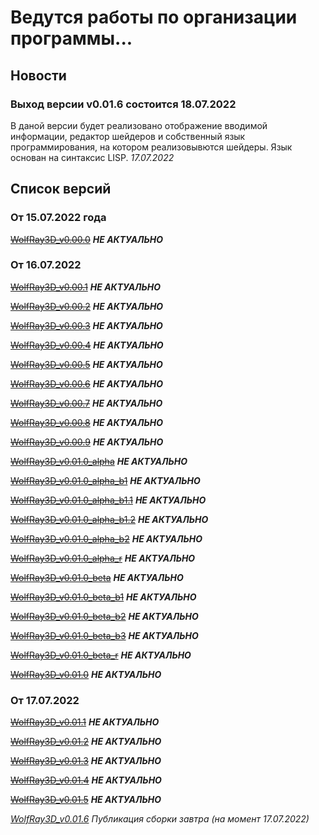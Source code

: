 # Ведутся работы по организации программы...

## Новости

### Выход версии v0.01.6 состоится 18.07.2022

В даной версии будет реализовано отображение вводимой информации,
редактор шейдеров и собственный язык программирования, на котором реализовывются шейдеры.
Язык основан на синтаксис LISP. *17.07.2022*

## Список версий

### От 15.07.2022 года

~~[WolfRay3D_v0.00.0](./v0.00.0/Launcher.md)~~ __*НЕ АКТУАЛЬНО*__

### От 16.07.2022

~~[WolfRay3D_v0.00.1](./v0.00.1/Launcher.md)~~ __*НЕ АКТУАЛЬНО*__

~~[WolfRay3D_v0.00.2](./v0.00.2/Launcher.md)~~ __*НЕ АКТУАЛЬНО*__

~~[WolfRay3D_v0.00.3](./v0.00.3/Launcher.md)~~ __*НЕ АКТУАЛЬНО*__

~~[WolfRay3D_v0.00.4](./v0.00.4/Launcher.md)~~ __*НЕ АКТУАЛЬНО*__

~~[WolfRay3D_v0.00.5](./v0.00.5/Launcher.md)~~ __*НЕ АКТУАЛЬНО*__

~~[WolfRay3D_v0.00.6](./v0.00.6/Launcher.md)~~ __*НЕ АКТУАЛЬНО*__

~~[WolfRay3D_v0.00.7](./v0.00.7/Launcher.md)~~ __*НЕ АКТУАЛЬНО*__

~~[WolfRay3D_v0.00.8](./v0.00.8/Launcher.md)~~ __*НЕ АКТУАЛЬНО*__

~~[WolfRay3D_v0.00.9](./v0.00.9/Launcher.md)~~ __*НЕ АКТУАЛЬНО*__

~~[WolfRay3D_v0.01.0_alpha](./v0.01.0_alpha/Launcher.md)~~ __*НЕ АКТУАЛЬНО*__

~~[WolfRay3D_v0.01.0_alpha_b1](./v0.01.0_alpha_b1/Launcher.md)~~ __*НЕ АКТУАЛЬНО*__

~~[WolfRay3D_v0.01.0_alpha_b1.1](./v0.01.0_alpha_b1.1/Launcher.md)~~ __*НЕ АКТУАЛЬНО*__

~~[WolfRay3D_v0.01.0_alpha_b1.2](./v0.01.0_alpha_b1.2/Launcher.md)~~ __*НЕ АКТУАЛЬНО*__

~~[WolfRay3D_v0.01.0_alpha_b2](./v0.01.0_alpha_b2/Launcher.md)~~ __*НЕ АКТУАЛЬНО*__

~~[WolfRay3D_v0.01.0_alpha_r](./v0.01.0_alpha_r/Launcher.md)~~ __*НЕ АКТУАЛЬНО*__

~~[WolfRay3D_v0.01.0_beta](./v0.01.0_beta/Launcher.md)~~ __*НЕ АКТУАЛЬНО*__

~~[WolfRay3D_v0.01.0_beta_b1](./v0.01.0_beta_b1/Launcher.md)~~ __*НЕ АКТУАЛЬНО*__

~~[WolfRay3D_v0.01.0_beta_b2](./v0.01.0_beta_b2/Launcher.md)~~ __*НЕ АКТУАЛЬНО*__

~~[WolfRay3D_v0.01.0_beta_b3](./v0.01.0_beta_b3/Launcher.md)~~ __*НЕ АКТУАЛЬНО*__

~~[WolfRay3D_v0.01.0_beta_r](./v0.01.0_beta_r/Launcher.md)~~ __*НЕ АКТУАЛЬНО*__

~~[WolfRay3D_v0.01.0](./v0.01.0/Launcher.md)~~ __*НЕ АКТУАЛЬНО*__

### От 17.07.2022

~~[WolfRay3D_v0.01.1](./v0.01.1/Launcher.md)~~ __*НЕ АКТУАЛЬНО*__

~~[WolfRay3D_v0.01.2](./v0.01.2/Launcher.md)~~ __*НЕ АКТУАЛЬНО*__

~~[WolfRay3D_v0.01.3](./v0.01.3/Launcher.md)~~ __*НЕ АКТУАЛЬНО*__

~~[WolfRay3D_v0.01.4](./v0.01.4/Launcher.md)~~ __*НЕ АКТУАЛЬНО*__

~~[WolfRay3D_v0.01.5](./v0.01.5/Launcher.md)~~ __*НЕ АКТУАЛЬНО*__

*[WolfRay3D_v0.01.6](./v0.01.6/Launcher.md)* *Публикация сборки завтра (на момент 17.07.2022)*
